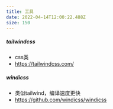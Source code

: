 ```yaml
---
title: 工具
date: 2022-04-14T12:00:22.488Z
size: 150
---
```

##### tailwindcss

- css类
- https://tailwindcss.com/

##### windicss

- 类似tailwind，编译速度更快
- https://github.com/windicss/windicss

